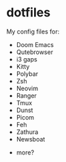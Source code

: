 # dotfiles

My config files for: 

- Doom Emacs
- Qutebrowser
- i3 gaps
- Kitty
- Polybar 
- Zsh
- Neovim
- Ranger
- Tmux
- Dunst
- Picom
- Feh
- Zathura
- Newsboat

+ more?

